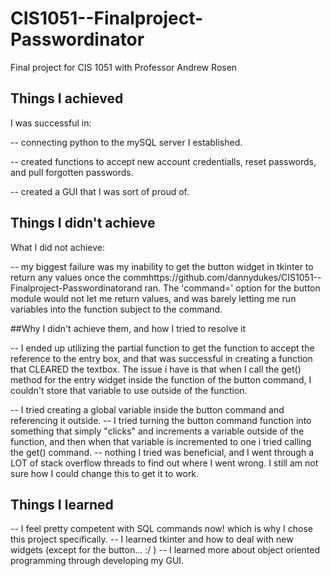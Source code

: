 # CIS1051--Finalproject-Passwordinator
Final project for CIS 1051 with Professor Andrew Rosen

## Things I achieved
I was successful in: 

-- connecting python to the mySQL server I established.

-- created functions to accept new account credentialls, reset passwords, and pull forgotten passwords.

-- created a GUI that I was sort of proud of.


## Things I didn't achieve

What I did not achieve:

-- my biggest failure was my inability to get the button widget in tkinter to return any values once the commhttps://github.com/dannydukes/CIS1051--Finalproject-Passwordinatorand ran. 
The 'command=' option for the button module would not let me return values, and was barely letting me run variables into the function subject to the command.

##Why I didn't achieve them, and how I tried to resolve it

-- I ended up utilizing the partial function to get the function to accept the reference to the entry box, and that was successful in creating a function that CLEARED the textbox.
The issue i have is that when I call the get() method for the entry widget inside the function of the button command, I couldn't store that variable to use outside of the function.

-- I tried creating a global variable inside the button command and referencing it outside. 
-- I tried turning the button command function into something that simply "clicks" and increments a variable outside of the function, and then when that variable is incremented to one i tried calling the get() command.
-- nothing I tried was beneficial, and I went through a LOT of stack overflow threads to find out where I went wrong. I still am not sure how I could change this to get it to work.

## Things I learned 
-- I feel pretty competent with SQL commands now! which is why I chose this project specifically. 
-- I learned tkinter and how to deal with new widgets (except for the button...  :/ )
-- I learned more about object oriented programming through developing my GUI. 

